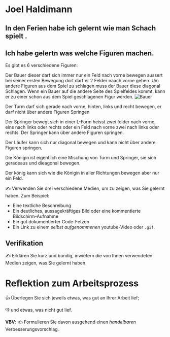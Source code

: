 # Joel Haldimann

## In den Ferien habe ich gelernt wie man Schach spielt .

## Ich habe gelertn was welche Figuren machen.

Es gibt es 6 verschiedene Figuren:

Der Bauer dieser darf sich immer nur ein Feld nach vorne bewegen aussert bei seiner ersten Bewegung dort darf er 2 Felder naach vorne gehen. Um andere Figuren aus dem Spiel zu schlagen muss der Bauer diese diagonal Schlagen. Wenn ein Bauer auf die andere Seite des Spielfeldes kommt, kann er zu einer schon aus dem Spiel geschlagenen Figur werden.
![Bauer](https://img.freepik.com/vektoren-premium/weisse-schachfigur-bauer-3d-auf-weissem-hintergrund-brettspiel-schach-schachfigur-3d-rendervektor_535532-181.jpg?w=2000)

Der Turm darf sich gerade nach vorne, hinten, links und recht bewegen, er darf nicht über andere Figuren Springen

Der Springer bewegt sich in einer L-Form heisst zwei felder nach vorne, eins nach links oder rechts oder ein Feld nach vorne zwei nach links oder rechts. Der Springer kann über andere Figuren springen.

Der Läufer kann sich nur diagonal bewegen und kann nicht über andere Figuren springen.

Die Königin ist eigentlich eine Mischung von Turm und Springer, sie sich geradeaus und dieagonal bewegen.

Der könig kann sich wie die Königin in aller Richtungen bewegen aber nur ein Feld.


✍️ Verwenden Sie drei verschiedene Medien, um zu zeigen, was Sie gelernt haben. Zum Beispiel:

* Eine textliche Beschreibung
* Ein deutliches, aussagekräftiges Bild oder eine kommentierte Bildschirm-Aufnahme
* Ein gut dokumentierter Code-Fetzen
* Ein Link zu einem *selbst aufgenommenen* youtube-Video oder `.gif`.

## Verifikation

✍️ Erklären Sie kurz und bündig, inwiefern die von Ihnen verwendeten Medien zeigen, was Sie gelernt haben.

# Reflektion zum Arbeitsprozess

👍 Überlegen Sie sich jeweils etwas, was gut an Ihrer Arbeit lief; 

👎 und etwas, was nicht gut lief.

**VBV**: ✍️ Formulieren Sie davon ausgehend einen *handelbaren* Verbesserungsvorschlag.
